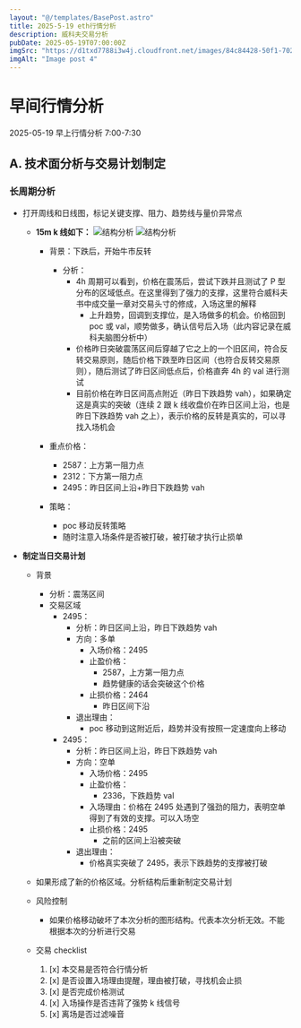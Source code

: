 ```yaml
---
layout: "@/templates/BasePost.astro"
title: 2025-5-19 eth行情分析
description: 威科夫交易分析
pubDate: 2025-05-19T07:00:00Z
imgSrc: "https://d1txd7788i3w4j.cloudfront.net/images/84c84428-50f1-7025-b778-548a97e9da87/2025-05-19/1747613074460-eth-15m.jpg"
imgAlt: "Image post 4"
---
```


# 早间行情分析

2025-05-19 早上行情分析 7:00-7:30

## A. 技术面分析与交易计划制定

### 长周期分析

- 打开周线和日线图，标记关键支撑、阻力、趋势线与量价异常点

  - **15m k 线如下：**
    ![结构分析](https://d1txd7788i3w4j.cloudfront.net/images/84c84428-50f1-7025-b778-548a97e9da87/2025-05-19/1747613074460-eth-15m.jpg)
    ![结构分析](https://d1txd7788i3w4j.cloudfront.net/images/84c84428-50f1-7025-b778-548a97e9da87/2025-05-19/1747613074360-eth-4h.jpg)

    - 背景：下跌后，开始牛市反转
      - 分析：
        - 4h 周期可以看到，价格在震荡后，尝试下跌并且测试了 P 型分布的区域低点。在这里得到了强力的支撑，这里符合威科夫书中成交量一章对交易头寸的修成，入场这里的解释
          - 上升趋势，回调到支撑位，是入场做多的机会。价格回到 poc 或 val，顺势做多，确认信号后入场（此内容记录在威科夫脑图分析中）
        - 价格昨日突破震荡区间后穿越了它之上的一个旧区间，符合反转交易原则，随后价格下跌至昨日区间（也符合反转交易原则），随后测试了昨日区间低点后，价格直奔 4h 的 val 进行测试
        - 目前价格在昨日区间高点附近（昨日下跌趋势 vah），如果确定这是真实的突破（连续 2 跟 k 线收盘价在昨日区间上沿，也是昨日下跌趋势 vah 之上），表示价格的反转是真实的，可以寻找入场机会
    - 重点价格：

      - 2587：上方第一阻力点
      - 2312：下方第一阻力点
      - 2495：昨日区间上沿+昨日下跌趋势 vah

    - 策略：
      - poc 移动反转策略
      - 随时注意入场条件是否被打破，被打破才执行止损单

- **制定当日交易计划**

  - 背景
    - 分析：震荡区间
    - 交易区域
      - 2495：
        - 分析：昨日区间上沿，昨日下跌趋势 vah
        - 方向：多单
          - 入场价格：2495
          - 止盈价格：
            - 2587，上方第一阻力点
            - 趋势健康的话会突破这个价格
          - 止损价格：2464
            - 昨日区间下沿
        - 退出理由：
          - poc 移动到这附近后，趋势并没有按照一定速度向上移动
      - 2495：
        - 分析：昨日区间上沿，昨日下跌趋势 vah
        - 方向：空单
          - 入场价格：2495
          - 止盈价格：
            - 2336，下跌趋势 val
          - 入场理由：价格在 2495 处遇到了强劲的阻力，表明空单得到了有效的支撑。可以入场空
          - 止损价格：2495
            - 之前的区间上沿被突破
        - 退出理由：
          - 价格真实突破了 2495，表示下跌趋势的支撑被打破
  - 如果形成了新的价格区域。分析结构后重新制定交易计划

  - 风险控制
    - 如果价格移动破坏了本次分析的图形结构。代表本次分析无效。不能根据本次的分析进行交易
  - 交易 checklist

    1. [x] 本交易是否符合行情分析
    2. [x] 是否设置入场理由提醒，理由被打破，寻找机会止损
    3. [x] 是否完成价格测试
    4. [x] 入场操作是否违背了强势 k 线信号
    5. [x] 离场是否过滤噪音
